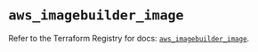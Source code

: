 # `aws_imagebuilder_image`

Refer to the Terraform Registry for docs: [`aws_imagebuilder_image`](https://registry.terraform.io/providers/hashicorp/aws/6.8.0/docs/resources/imagebuilder_image).
